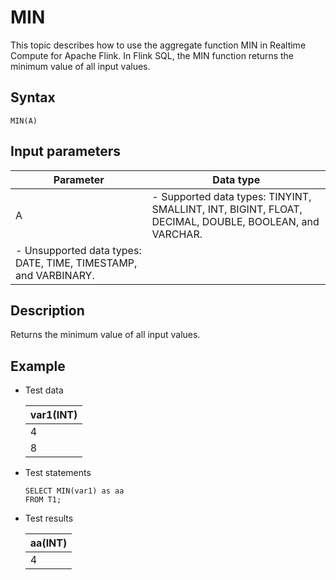 # MIN

This topic describes how to use the aggregate function MIN in Realtime Compute for Apache Flink. In Flink SQL, the MIN function returns the minimum value of all input values.

## Syntax

```
MIN(A)      
```

## Input parameters

|Parameter|Data type|
|---------|---------|
|A|-   Supported data types: TINYINT, SMALLINT, INT, BIGINT, FLOAT, DECIMAL, DOUBLE, BOOLEAN, and VARCHAR.
-   Unsupported data types: DATE, TIME, TIMESTAMP, and VARBINARY. |

## Description

Returns the minimum value of all input values.

## Example

-   Test data

    |var1\(INT\)|
    |-----------|
    |4|
    |8|

-   Test statements

    ```
    SELECT MIN(var1) as aa
    FROM T1;
    ```

-   Test results

    |aa\(INT\)|
    |---------|
    |4|


